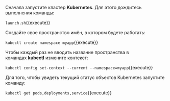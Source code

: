 Сначала запустите кластер **Kubernetes**. Для этого дождитесь выполнения команды:

`launch.sh`{{execute}}

Создайте свое пространство имён, в котором будете работать:

`kubectl create namespace myapp`{{execute}}

Чтобы каждый раз не вводить название пространства в командах **kubectl** измените контекст:

`kubectl config set-context --current --namespace=myapp`{{execute}}

Для того, чтобы увидеть текущий статус объектов Kubernetes запустите команду:

`kubectl get pods,deployments,service`{{execute}}
